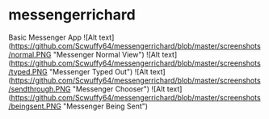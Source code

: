 # messengerrichard
Basic Messenger App
![Alt text] (https://github.com/Scwuffy64/messengerrichard/blob/master/screenshots/normal.PNG "Messenger Normal View") 
![Alt text] (https://github.com/Scwuffy64/messengerrichard/blob/master/screenshots/typed.PNG "Messenger Typed Out")
![Alt text] (https://github.com/Scwuffy64/messengerrichard/blob/master/screenshots/sendthrough.PNG "Messenger Chooser")
![Alt text] (https://github.com/Scwuffy64/messengerrichard/blob/master/screenshots/beingsent.PNG "Messenger Being Sent")
